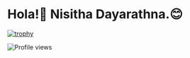 # Hola!:wave: Nisitha Dayarathna.:blush:

[![trophy](https://github-profile-trophy.vercel.app/?username=nisithaD&theme=oldie)](https://github.com/ryo-ma/github-profile-trophy)

![Profile views](https://gpvc.arturio.dev/nisithaD)  
